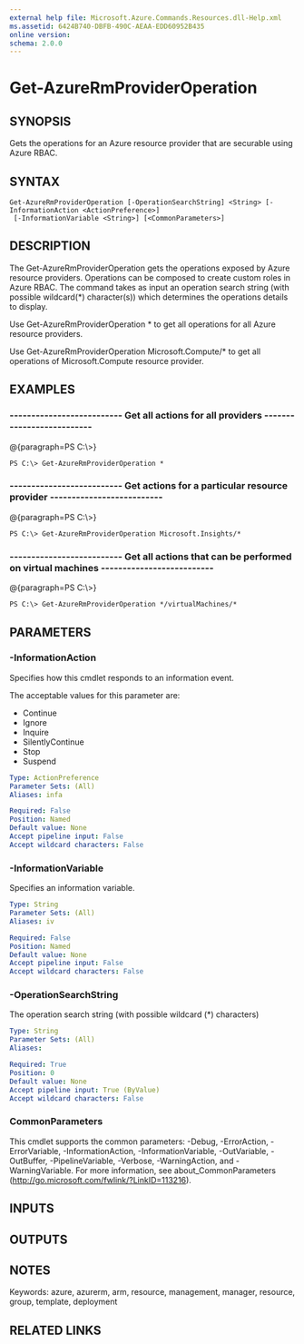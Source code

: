 ```yaml
---
external help file: Microsoft.Azure.Commands.Resources.dll-Help.xml
ms.assetid: 6424B740-DBFB-490C-AEAA-EDD60952B435
online version: 
schema: 2.0.0
---
```


# Get-AzureRmProviderOperation

## SYNOPSIS
Gets the operations for an Azure resource provider that are securable using Azure RBAC.

## SYNTAX

```
Get-AzureRmProviderOperation [-OperationSearchString] <String> [-InformationAction <ActionPreference>]
 [-InformationVariable <String>] [<CommonParameters>]
```

## DESCRIPTION
The Get-AzureRmProviderOperation gets the operations exposed by Azure resource providers.
Operations can be composed to create custom roles in Azure RBAC.
The command takes as input an operation search string (with possible wildcard(*) character(s)) which determines the operations details to display.

Use Get-AzureRmProviderOperation * to get all operations for all Azure resource providers.

Use Get-AzureRmProviderOperation Microsoft.Compute/* to get all operations of Microsoft.Compute resource provider.

## EXAMPLES

### --------------------------  Get all actions for all providers  --------------------------
@{paragraph=PS C:\\\>}





```
PS C:\> Get-AzureRmProviderOperation *
```

### --------------------------  Get actions for a particular resource provider  --------------------------
@{paragraph=PS C:\\\>}





```
PS C:\> Get-AzureRmProviderOperation Microsoft.Insights/*
```

### --------------------------  Get all actions that can be performed on virtual machines  --------------------------
@{paragraph=PS C:\\\>}





```
PS C:\> Get-AzureRmProviderOperation */virtualMachines/*
```

## PARAMETERS

### -InformationAction
Specifies how this cmdlet responds to an information event.

The acceptable values for this parameter are:

- Continue
- Ignore
- Inquire
- SilentlyContinue
- Stop
- Suspend

```yaml
Type: ActionPreference
Parameter Sets: (All)
Aliases: infa

Required: False
Position: Named
Default value: None
Accept pipeline input: False
Accept wildcard characters: False
```

### -InformationVariable
Specifies an information variable.

```yaml
Type: String
Parameter Sets: (All)
Aliases: iv

Required: False
Position: Named
Default value: None
Accept pipeline input: False
Accept wildcard characters: False
```

### -OperationSearchString
The operation search string (with possible wildcard (*) characters)

```yaml
Type: String
Parameter Sets: (All)
Aliases: 

Required: True
Position: 0
Default value: None
Accept pipeline input: True (ByValue)
Accept wildcard characters: False
```

### CommonParameters
This cmdlet supports the common parameters: -Debug, -ErrorAction, -ErrorVariable, -InformationAction, -InformationVariable, -OutVariable, -OutBuffer, -PipelineVariable, -Verbose, -WarningAction, and -WarningVariable. For more information, see about_CommonParameters (http://go.microsoft.com/fwlink/?LinkID=113216).

## INPUTS

## OUTPUTS

## NOTES
Keywords: azure, azurerm, arm, resource, management, manager, resource, group, template, deployment

## RELATED LINKS

